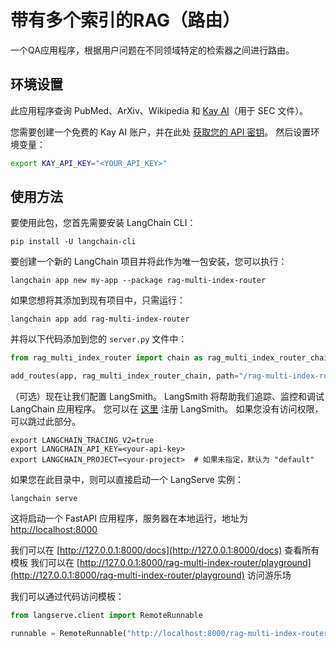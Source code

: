 # 带有多个索引的RAG（路由）

一个QA应用程序，根据用户问题在不同领域特定的检索器之间进行路由。

## 环境设置

此应用程序查询 PubMed、ArXiv、Wikipedia 和 [Kay AI](https://www.kay.ai)（用于 SEC 文件）。

您需要创建一个免费的 Kay AI 账户，并在此处 [获取您的 API 密钥](https://www.kay.ai)。 
然后设置环境变量：

```bash
export KAY_API_KEY="<YOUR_API_KEY>"
```

## 使用方法

要使用此包，您首先需要安装 LangChain CLI：

```shell
pip install -U langchain-cli
```

要创建一个新的 LangChain 项目并将此作为唯一包安装，您可以执行：

```shell
langchain app new my-app --package rag-multi-index-router
```

如果您想将其添加到现有项目中，只需运行：

```shell
langchain app add rag-multi-index-router
```

并将以下代码添加到您的 `server.py` 文件中：
```python
from rag_multi_index_router import chain as rag_multi_index_router_chain

add_routes(app, rag_multi_index_router_chain, path="/rag-multi-index-router")
```

（可选）现在让我们配置 LangSmith。 
LangSmith 将帮助我们追踪、监控和调试 LangChain 应用程序。 
您可以在 [这里](https://smith.langchain.com/) 注册 LangSmith。 
如果您没有访问权限，可以跳过此部分。

```shell
export LANGCHAIN_TRACING_V2=true
export LANGCHAIN_API_KEY=<your-api-key>
export LANGCHAIN_PROJECT=<your-project>  # 如果未指定，默认为 "default"
```

如果您在此目录中，则可以直接启动一个 LangServe 实例：

```shell
langchain serve
```

这将启动一个 FastAPI 应用程序，服务器在本地运行，地址为 
[http://localhost:8000](http://localhost:8000)

我们可以在 [http://127.0.0.1:8000/docs](http://127.0.0.1:8000/docs) 查看所有模板
我们可以在 [http://127.0.0.1:8000/rag-multi-index-router/playground](http://127.0.0.1:8000/rag-multi-index-router/playground) 访问游乐场  

我们可以通过代码访问模板：

```python
from langserve.client import RemoteRunnable

runnable = RemoteRunnable("http://localhost:8000/rag-multi-index-router")
```